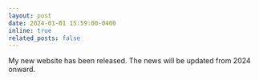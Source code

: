 ```yaml
---
layout: post
date: 2024-01-01 15:59:00-0400
inline: true
related_posts: false
---
```


My new website has been released. The news will be updated from 2024 onward.
